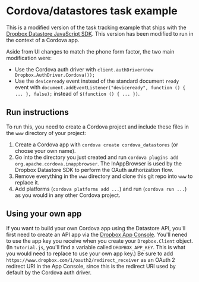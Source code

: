 # Cordova/datastores task example

This is a modified version of the task tracking example that ships with the [Dropbox Datastore JavaScript SDK](https://www.dropbox.com/developers/datastore/sdks/js). This version has been modified to run in the context of a Cordova app.

Aside from UI changes to match the phone form factor, the two main modification were:

* Use the Cordova auth driver with `client.authDriver(new Dropbox.AuthDriver.Cordova());`
* Use the `deviceready` event instead of the standard document `ready` event with `document.addEventListener("deviceready", function () { ... }, false);` instead of `$(function () { ... })`.

## Run instructions

To run this, you need to create a Cordova project and include these files in the `www` directory of your project:

1. Create a Cordova app with `cordova create cordova_datastores` (or choose your own name).
2. Go into the directory you just created and run `cordova plugins add org.apache.cordova.inappbrowser`. The InAppBrowser is used by the Dropbox Datastore SDK to perform the OAuth authorization flow.
3. Remove everything in the `www` directory and clone this git repo into `www` to replace it.
4. Add platforms (`cordova platforms add ...`) and run (`cordova run ...`) as you would in any other Cordova project.

## Using your own app

If you want to build your own Cordova app using the Datastore API, you'll first need to create an API app via the [Dropbox App Console](https://www.dropbox.com/developers/apps). You'll nened to use the app key you receive when you create your `Dropbox.Client` object. (In `tutorial.js`, you'll find a variable called `DROPBOX_APP_KEY`. This is what you would need to replace to use your own app key.) Be sure to add `https://www.dropbox.com/1/oauth2/redirect_receiver` as an OAuth 2 redirect URI in the App Console, since this is the redirect URI used by default by the Cordova auth driver.
